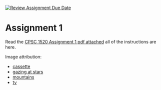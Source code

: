 [![Review Assignment Due Date](https://classroom.github.com/assets/deadline-readme-button-22041afd0340ce965d47ae6ef1cefeee28c7c493a6346c4f15d667ab976d596c.svg)](https://classroom.github.com/a/Vf4rbey9)
# Assignment 1

Read the [CPSC 1520 Assignment 1 pdf attached](CPSC%201520%20Assignment%201.pdf) all of the instructions are here.

Image attribution:
- [cassette](https://unsplash.com/photos/FZWivbri0Xk)
- [gazing at stars](https://unsplash.com/photos/oMpAz-DN-9I)
- [mountains](https://unsplash.com/photos/wKlHsooRVbg)
- [tv](https://unsplash.com/photos/UBhpOIHnazM)


